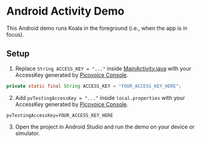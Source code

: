 # Android Activity Demo

This Android demo runs Koala in the foreground (i.e., when the app is in focus).

## Setup

1. Replace `String ACCESS_KEY = "..."` inside
   [MainActivity.java](koala-activity-demo-app/src/main/java/ai/picovoice/koalaactivitydemo/MainActivity.java)
   with your AccessKey generated by [Picovoice Console](https://console.picovoice.ai/).

```java
private static final String ACCESS_KEY = "YOUR_ACCESS_KEY_HERE";
```

2. Add  `pvTestingAccessKey = "..."` inside `local.properties`
   with your AccessKey generated by [Picovoice Console](https://console.picovoice.ai/).

```console
pvTestingAccessKey=YOUR_ACCESS_KEY_HERE
```

3. Open the project in Android Studio and run the demo on your device or simulator.
